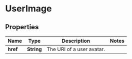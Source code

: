 
# UserImage

## Properties
Name | Type | Description | Notes
------------ | ------------- | ------------- | -------------
**href** | **String** | The URI of a user avatar. | 



